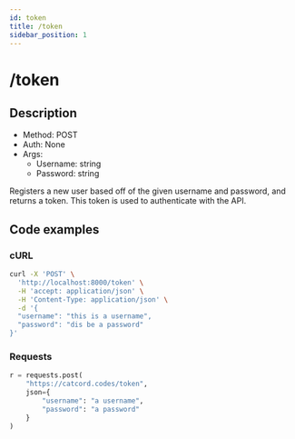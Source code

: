 ```yaml
---
id: token
title: /token
sidebar_position: 1
---
```


# /token

## Description

- Method: POST
- Auth: None
- Args:
  + Username: string
  + Password: string

Registers a new user based off of the given username and password, and returns a token. This token is 
used to authenticate with the API.

## Code examples

### cURL

```sh
curl -X 'POST' \
  'http://localhost:8000/token' \
  -H 'accept: application/json' \
  -H 'Content-Type: application/json' \
  -d '{
  "username": "this is a username",
  "password": "dis be a password"
}'
```

### Requests

```py
r = requests.post(
    "https://catcord.codes/token",
    json={
        "username": "a username",
        "password": "a password"
    }
)
```

